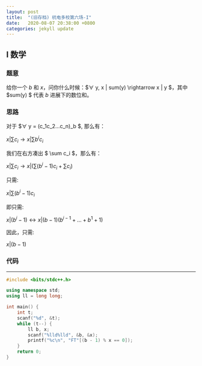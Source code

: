 ```yaml
---
layout: post
title:  "(旧存档) 杭电多校第六场-I"
date:   2020-08-07 20:38:00 +0800
categories: jekyll update
---
```

## I 数学

### 题意

给你一个 $b$ 和 $x$，问你什么时候：$∀ y, x | sum(y) \rightarrow x | y $，其中 $sum(y) $ 代表 $b$ 进展下的数位和。

### 思路

对于 $∀ y = (c_1c_2...c_n)_b $, 那么有：

$x | \sum c_i \rightarrow x | \sum b^ic_i$

我们在右方凑出 $ \sum c_i $，那么有：

$x|\sum c_i \rightarrow x | (\sum(b^i-1)c_i + \sum c_i)$

只需:

$x | \sum(b^i-1)c_i$

即只需:

$x | (b^i-1) \leftrightarrow x | (b-1)(b^{i-1}+...+b^1+1)$

因此，只需:

$x | (b-1)$

### 代码

---

```c++
#include <bits/stdc++.h>

using namespace std;
using ll = long long;

int main() {
    int t;
    scanf("%d", &t);
    while (t--) {
        ll b, x;
        scanf("%lld%lld", &b, &x);
        printf("%c\n", "FT"[(b - 1) % x == 0]);
    }
    return 0;
}
```
